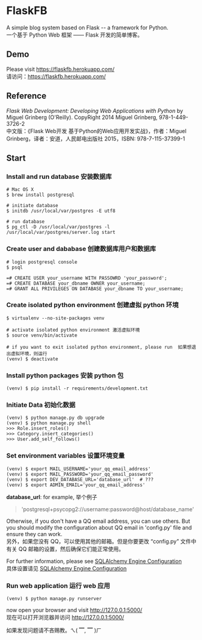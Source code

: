 # FlaskFB
A simple blog system based on Flask -- a framework for Python.<br/>
一个基于 Python Web 框架 —— Flask 开发的简单博客。

## Demo
Please visit https://flaskfb.herokuapp.com/<br>
请访问：https://flaskfb.herokuapp.com/

## Reference
*Flask Web Development: Developing Web Applications with Python* by Miguel Grinberg (O'Reilly). CopyRight 2014 Miguel Grinberg, 978-1-449-3726-2<br/>
中文版：《Flask Web开发  基于Python的Web应用开发实战》，作者：Miguel Grinberg，译者：安道，人民邮电出版社 2015，ISBN: 978-7-115-37399-1

## Start
### Install and run database  安装数据库
    # Mac OS X
    $ brew install postgresql

    # initiate database
    $ initdb /usr/local/var/postgres -E utf8

    # run database
    $ pg_ctl -D /usr/local/var/postgres -l /usr/local/var/postgres/server.log start

### Create user and dababase  创建数据库用户和数据库
    # login postgresql console
    $ psql

    =# CREATE USER your_username WITH PASSOWRD 'your_password';
    =# CREATE DATABASE your_dbname OWNER your_username;
    =# GRANT ALL PRIVILEGES ON DATABASE your_dbname TO your_username;

### Create isolated python environment  创建虚拟 python 环境
    $ virtualenv --no-site-packages venv

    # activate isolated python environment 激活虚拟环境
    $ source venv/bin/activate

    # if you want to exit isolated python environment, please run  如果想退出虚拟环境，则运行
    (venv) $ deactivate

### Install python packages  安装 python 包
    (venv) $ pip install -r requirements/development.txt

### Initiate Data  初始化数据
    (venv) $ python manage.py db upgrade
    (venv) $ python manage.py shell
    >>> Role.insert_roles()
    >>> Category.insert_categories()
    >>> User.add_self_follows()

### Set environment variables  设置环境变量
    (venv) $ export MAIL_USERNAME='your_qq_email_address'
    (venv) $ export MAIL_PASSWORD='your_qq_email_password'
    (venv) $ export DEV_DATABASE_URL='database_url'  # ???
    (venv) $ export ADMIN_EMAIL='your_qq_email_address'
**database_url**: for example, 举个例子
> 'postgresql+psycopg2://username:password@host/database_name'

Otherwise, if you don't have a QQ email address, you can use others. But you should modify the configuration about QQ email in 'config.py' file and ensure they can work.<br/>
另外，如果您没有 QQ，可以使用其他的邮箱。但是你要更改 “config.py” 文件中有关 QQ 邮箱的设置，然后确保它们能正常使用。

For further information, please see [SQLAlchemy Engine Configuration](http://docs.sqlalchemy.org/en/latest/core/engines.html)<br/>
具体设置请见 [SQLAlchemy Engine Configuration](http://docs.sqlalchemy.org/en/latest/core/engines.html)

### Run web application  运行 web 应用
    (venv) $ python manage.py runserver

now open your browser and visit http://127.0.0.1:5000/<br/>
现在可以打开浏览器并访问 http://127.0.0.1:5000/

如果发现问题请不吝赐教。ㄟ( ▔, ▔ )ㄏ